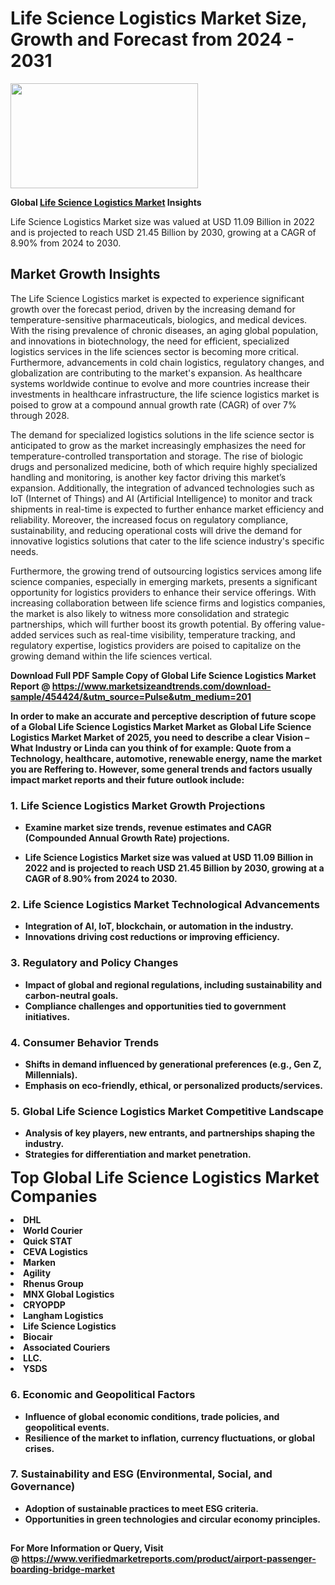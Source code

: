 <H1>Life Science Logistics Market Size, Growth and Forecast from 2024 - 2031</H1><img class="aligncenter size-medium wp-image-584254" src="https://thirdeyenews.in/wp-content/uploads/2024/09/Global-Market-Research-300x168.jpeg" alt="" width="300" height="168" /><p><strong>Global&nbsp;<a href="https://www.marketsizeandtrends.com/download-sample/454424/&amp;utm_source=Pulse&amp;utm_medium=201">Life Science Logistics Market</a> Insights</strong></p><p>Life Science Logistics Market size was valued at USD 11.09 Billion in 2022 and is projected to reach USD 21.45 Billion by 2030, growing at a CAGR of 8.90% from 2024 to 2030.</p><p><h2>Market Growth Insights</h2> <p>The Life Science Logistics market is expected to experience significant growth over the forecast period, driven by the increasing demand for temperature-sensitive pharmaceuticals, biologics, and medical devices. With the rising prevalence of chronic diseases, an aging global population, and innovations in biotechnology, the need for efficient, specialized logistics services in the life sciences sector is becoming more critical. Furthermore, advancements in cold chain logistics, regulatory changes, and globalization are contributing to the market's expansion. As healthcare systems worldwide continue to evolve and more countries increase their investments in healthcare infrastructure, the life science logistics market is poised to grow at a compound annual growth rate (CAGR) of over 7% through 2028.</p> <p><strong></strong></p> <p>The demand for specialized logistics solutions in the life science sector is anticipated to grow as the market increasingly emphasizes the need for temperature-controlled transportation and storage. The rise of biologic drugs and personalized medicine, both of which require highly specialized handling and monitoring, is another key factor driving this market’s expansion. Additionally, the integration of advanced technologies such as IoT (Internet of Things) and AI (Artificial Intelligence) to monitor and track shipments in real-time is expected to further enhance market efficiency and reliability. Moreover, the increased focus on regulatory compliance, sustainability, and reducing operational costs will drive the demand for innovative logistics solutions that cater to the life science industry's specific needs. <p>Furthermore, the growing trend of outsourcing logistics services among life science companies, especially in emerging markets, presents a significant opportunity for logistics providers to enhance their service offerings. With increasing collaboration between life science firms and logistics companies, the market is also likely to witness more consolidation and strategic partnerships, which will further boost its growth potential. By offering value-added services such as real-time visibility, temperature tracking, and regulatory expertise, logistics providers are poised to capitalize on the growing demand within the life sciences vertical.</p> <p><strong></p><p><span class=""><strong>Download Full PDF Sample Copy of Global Life Science Logistics Market Report</strong> @ <a href="https://www.marketsizeandtrends.com/download-sample/454424/&amp;utm_source=Pulse&amp;utm_medium=201" target="_blank">https://www.marketsizeandtrends.com/download-sample/454424/&amp;utm_source=Pulse&amp;utm_medium=201</a></span></p><p>In order to make an accurate and perceptive description of future scope of a Global&nbsp;Life Science Logistics Market Market as Global&nbsp;Life Science Logistics Market Market of 2025, you need to describe a clear Vision &ndash; What Industry or Linda can you think of for example: Quote from a Technology, healthcare, automotive, renewable energy, name the market you are Reffering to. However, some general trends and factors usually impact market reports and their future outlook include:</p><h3>1.&nbsp;<strong>Life Science Logistics Market Growth Projections</strong></h3><ul><li>Examine market size trends, revenue estimates and CAGR (Compounded Annual Growth Rate) projections.</li><li><p>Life Science Logistics Market size was valued at USD 11.09 Billion in 2022 and is projected to reach USD 21.45 Billion by 2030, growing at a CAGR of 8.90% from 2024 to 2030.</p></li></ul><h3>2.&nbsp;<strong>Life Science Logistics Market Technological Advancements</strong></h3><ul><li>Integration of AI, IoT, blockchain, or automation in the industry.</li><li>Innovations driving cost reductions or improving efficiency.</li></ul><h3>3.&nbsp;<strong>Regulatory and Policy Changes</strong></h3><ul><li>Impact of global and regional regulations, including sustainability and carbon-neutral goals.</li><li>Compliance challenges and opportunities tied to government initiatives.</li></ul><h3>4.&nbsp;<strong>Consumer Behavior Trends</strong></h3><ul><li>Shifts in demand influenced by generational preferences (e.g., Gen Z, Millennials).</li><li>Emphasis on eco-friendly, ethical, or personalized products/services.</li></ul><h3>5.&nbsp;<strong>Global Life Science Logistics Market Competitive Landscape</strong></h3><ul><li>Analysis of key players, new entrants, and partnerships shaping the industry.</li><li>Strategies for differentiation and market penetration.</li></ul><p data-pm-slice="1 1 []"><span style="color: inherit; font-family: inherit; font-size: 25px;">Top Global Life Science Logistics Market Companies</span></p><div class="" data-test-id=""><p><li>DHL</li><li> World Courier</li><li> Quick STAT</li><li> CEVA Logistics</li><li> Marken</li><li> Agility</li><li> Rhenus Group</li><li> MNX Global Logistics</li><li> CRYOPDP</li><li> Langham Logistics</li><li> Life Science Logistics</li><li> Biocair</li><li> Associated Couriers</li><li> LLC.</li><li> YSDS</li></p></div><h3>6.&nbsp;<strong>Economic and Geopolitical Factors</strong></h3><ul><li>Influence of global economic conditions, trade policies, and geopolitical events.</li><li>Resilience of the market to inflation, currency fluctuations, or global crises.</li></ul><h3>7.&nbsp;<strong>Sustainability and ESG (Environmental, Social, and Governance)</strong></h3><ul><li>Adoption of sustainable practices to meet ESG criteria.</li><li>Opportunities in green technologies and circular economy principles.</li></ul><h2><strong style="font-size: 14px;">For More Information or Query, Visit @&nbsp;</strong><a style="background-color: #ffffff; font-size: 14px;" href="https://www.marketsizeandtrends.com/report/life-science-logistics-market/" target="_blank">https://www.verifiedmarketreports.com/product/airport-passenger-boarding-bridge-market</a></h2>
